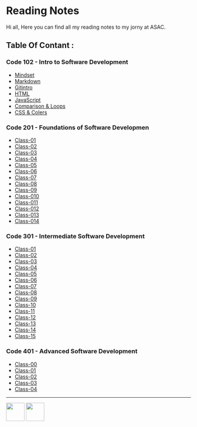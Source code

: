 # Reading Notes 

Hi all,
Here you can find all my reading notes to my jorny at ASAC.
 

## Table Of Contant :

### Code 102 - Intro to Software Development 

* [Mindset](https://reem-alqurm.github.io/ReadingNotes/Mindset)
* [Markdown](https://reem-alqurm.github.io/ReadingNotes/Markdown)
* [Gitintro](https://reem-alqurm.github.io/ReadingNotes/Gitintro)
* [HTML](https://reem-alqurm.github.io/ReadingNotes/html)
* [JavaScript](https://reem-alqurm.github.io/ReadingNotes/Javascript)
* [Comparison & Loops](https://reem-alqurm.github.io/ReadingNotes/Comparison&Loops)
* [CSS & Colers ](https://reem-alqurm.github.io/ReadingNotes/css&colors)

### Code 201 - Foundations of Software Developmen

* [Class-01](https://reem-alqurm.github.io/ReadingNotes/class-01)
* [Class-02](https://reem-alqurm.github.io/ReadingNotes/class-02)
* [Class-03](https://reem-alqurm.github.io/ReadingNotes/class-03)  
* [Class-04](https://reem-alqurm.github.io/ReadingNotes/class-04)
* [Class-05](https://reem-alqurm.github.io/ReadingNotes/class-05)
* [Class-06](https://reem-alqurm.github.io/ReadingNotes/class-06)
* [Class-07](https://reem-alqurm.github.io/ReadingNotes/class-07)
* [Class-08](https://reem-alqurm.github.io/ReadingNotes/class-08)
* [Class-09](https://reem-alqurm.github.io/ReadingNotes/class-09)
* [Class-010](https://reem-alqurm.github.io/ReadingNotes/class-010)
* [Class-011](https://reem-alqurm.github.io/ReadingNotes/class-011)
* [Class-012](https://reem-alqurm.github.io/ReadingNotes/class-012)
* [Class-013](https://reem-alqurm.github.io/ReadingNotes/class-013)
* [Class-014](https://reem-alqurm.github.io/ReadingNotes/class-014)

### Code 301 - Intermediate Software Development
* [Class-01](https://reem-alqurm.github.io/ReadingNotes/class-01-301)
* [Class-02](https://reem-alqurm.github.io/ReadingNotes/class-02-301)
* [Class-03](https://reem-alqurm.github.io/ReadingNotes/class-03-301)
* [Class-04](https://reem-alqurm.github.io/ReadingNotes/class-04-301)
* [Class-05](https://reem-alqurm.github.io/ReadingNotes/class-05-301)
* [Class-06](https://reem-alqurm.github.io/ReadingNotes/class-06-301)
* [Class-07](https://reem-alqurm.github.io/ReadingNotes/class-07-301)
* [Class-08](https://reem-alqurm.github.io/ReadingNotes/class-08-301)
* [Class-09](https://reem-alqurm.github.io/ReadingNotes/class-09-301)
* [Class-10](https://reem-alqurm.github.io/ReadingNotes/class-10-301)
* [Class-11](https://reem-alqurm.github.io/ReadingNotes/class-11-301)
* [Class-12](https://reem-alqurm.github.io/ReadingNotes/class-12-301)
* [Class-13](https://reem-alqurm.github.io/ReadingNotes/class-13-301)
* [Class-14](https://reem-alqurm.github.io/ReadingNotes/class-14-301)
* [Class-15](https://reem-alqurm.github.io/ReadingNotes/class-15-301)

### Code 401 - Advanced Software Development
* [Class-00](https://reem-alqurm.github.io/ReadingNotes/class-00-401)
* [Class-01](https://reem-alqurm.github.io/ReadingNotes/class-01-401)
* [Class-02](https://reem-alqurm.github.io/ReadingNotes/class-02-401)
* [Class-03](https://reem-alqurm.github.io/ReadingNotes/class-03-401)
* [Class-04](https://reem-alqurm.github.io/ReadingNotes/class-04-401)
*****************************************************************
<a href="https://jo.linkedin.com/in/reem-alqurm-a17320142/de">
<img src="https://img.icons8.com/dotty/2x/linkedin.png"  width="50" height="50" /></a>
<a href="https://github.com/reem-alqurm">
<img src="https://sirmurphalot.github.io/css/icons/github.png"  width="50" height="50" /></a>

